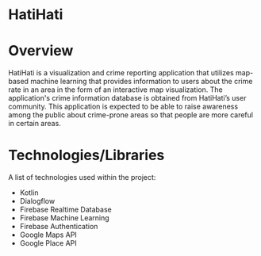 # HatiHati

# Overview
HatiHati is a visualization and crime reporting application that utilizes map-based machine learning that provides information to users about the crime rate in an area in the form of an interactive map visualization. The application's crime information database is obtained from HatiHati’s user community. This application is expected to be able to raise awareness among the public about crime-prone areas so that people are more careful in certain areas.

# Technologies/Libraries

A list of technologies used within the project:
* Kotlin
* Dialogflow
* Firebase Realtime Database
* Firebase Machine Learning
* Firebase Authentication
* Google Maps API
* Google Place API


